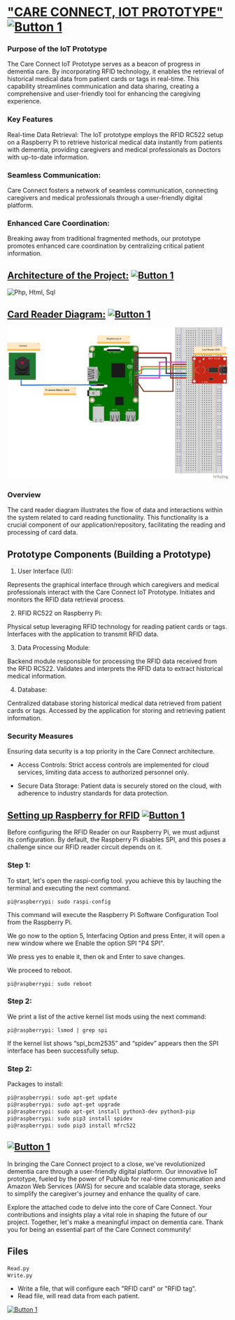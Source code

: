 # <a href="#" class="button">"CARE CONNECT, IOT PROTOTYPE"</a> [![Button 1](https://img.shields.io/badge/%22CARE-CONNECT%22-purple.svg)](https://example.com/button1 "Tooltip Text") <a href="https://www.dkit.ie/" class="button"> </a>

### Purpose of the IoT Prototype
The Care Connect IoT Prototype serves as a beacon of progress in dementia care. 
By incorporating RFID technology, it enables the retrieval of historical medical data from patient 
cards or tags in real-time. This capability streamlines communication and data sharing, creating a 
comprehensive and user-friendly tool for enhancing the caregiving experience.

### Key Features
Real-time Data Retrieval: The IoT prototype employs the RFID RC522 setup on a Raspberry 
Pi to retrieve historical medical data instantly from patients with dementia, providing caregivers and medical 
professionals as Doctors with up-to-date information.

### Seamless Communication:
Care Connect fosters a network of seamless communication, 
connecting caregivers and medical professionals through a user-friendly digital platform.

### Enhanced Care Coordination: 
Breaking away from traditional fragmented methods, our prototype promotes enhanced care 
coordination by centralizing critical patient information.

## <a href="#" class="button big">Architecture of the Project:</a> [![Button 1](https://img.shields.io/badge/%22Diagram_1%22-purple.svg)](https://example.com/button1 "Tooltip Text")

![Php, Html, Sql]()


## <a href="#" class="button big">Card Reader Diagram:</a> [![Button 1](https://img.shields.io/badge/%22Diagram_2%22-purple.svg)](https://example.com/button1 "Tooltip Text")

![Php, Html, Sql](https://raw.githubusercontent.com/Reilly00/Universal-Design-Project/main/IoT%20Development/Fritzing%20QRcode%20reader.png)


### Overview
The card reader diagram illustrates the flow of data and interactions within the system 
related to card reading functionality. This functionality is a crucial component of our
application/repository, facilitating the reading and processing of card data.


## Prototype Components (Building a Prototype)
1. User Interface (UI):

Represents the graphical interface through which caregivers and medical professionals interact with the Care Connect IoT Prototype.
Initiates and monitors the RFID data retrieval process.

2. RFID RC522 on Raspberry Pi:

Physical setup leveraging RFID technology for reading patient cards or tags.
Interfaces with the application to transmit RFID data.

3. Data Processing Module:

Backend module responsible for processing the RFID data received from the RFID RC522.
Validates and interprets the RFID data to extract historical medical information.

4. Database:

Centralized database storing historical medical data retrieved from patient cards or tags.
Accessed by the application for storing and retrieving patient information.

### Security Measures

Ensuring data security is a top priority in the Care Connect architecture.

* Access Controls: Strict access controls are implemented for cloud services, 
limiting data access to authorized personnel only.

* Secure Data Storage: Patient data is securely stored on the cloud, 
with adherence to industry standards for data protection.


## <a href="#" class="button big">Setting up Raspberry for RFID</a> [![Button 1](https://img.shields.io/badge/%22Usage%22-red.svg)](https://example.com/button1 "Tooltip Text")

Before configuring the RFID Reader on our Raspberry Pi, we must adjunst its configuration. By default,
the Raspberry Pi disables SPI, and this poses a challenge since our RFID reader circuit depends on it.<br>

### Step 1: 
To start, let's open the raspi-config tool. yyou achieve this by lauching the terminal and executing
the next command.

```
pi@raspberrypi: sudo raspi-config
```
This command will execute the Raspberry Pi Software Configuration Tool from the Raspberry Pi.

We go now to the option 5, Interfacing Option and press Enter, it will open a new window 
where we Enable the option SPI "P4 SPI".

We press yes to enable it, then ok and Enter to save changes.

We proceed to reboot.

```
pi@raspberrypi: sudo reboot
```

### Step 2:

We print a list of the active kernel list mods using the next command:

```
pi@raspberrypi: lsmod | grep spi
```
If the kernel list shows “spi_bcm2535” and “spidev” appears then the SPI 
interface has been successfully setup.

### Step 2:

Packages to install:

```
pi@raspberrypi: sudo apt-get update
pi@raspberrypi: sudo apt-get upgrade
pi@raspberrypi: sudo apt-get install python3-dev python3-pip
pi@raspberrypi: sudo pip3 install spidev
pi@raspberrypi: sudo pip3 install mfrc522

```



## <a href="#" class="button big"></a> [![Button 1](https://img.shields.io/badge/%22Conclusion%22-blue.svg)](https://example.com/button1 "Tooltip Text")

In bringing the Care Connect project to a close, we've revolutionized dementia care 
through a user-friendly digital platform. Our innovative IoT prototype, 
fueled by the power of PubNub for real-time communication and Amazon Web Services 
(AWS) for secure and scalable data storage, seeks to simplify the caregiver's journey
and enhance the quality of care.

Explore the attached code to delve into the core of Care Connect. Your contributions and insights 
play a vital role in shaping the future of our project. Together, let's make a meaningful impact on dementia care. Thank you for being an essential part of the Care Connect community!

## Files

```
Read.py
Write.py 
```
* Write a file, that will configure each  "RFID card" or "RFID tag".
* Read file, will read data from each patient.


[![Button 1](https://img.shields.io/badge/Care-Connect%20-Purple.svg)](https://example.com/button1 "Tooltip Text")
